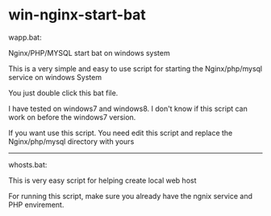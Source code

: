 win-nginx-start-bat
===================
wapp.bat:

Nginx/PHP/MYSQL start bat on windows system

This is a very simple and easy to use script for starting the Nginx/php/mysql service on windows System

You just double click this bat file.

I have tested on windows7 and windows8. I don't know if this script can work on before the windows7 version.

If you want use this script. You need edit this script and replace the Nginx/php/mysql directory with yours

------------------------------------
whosts.bat:

This is very easy script for helping create local web host

For running this script, make sure you already have the ngnix service and PHP envirement.
